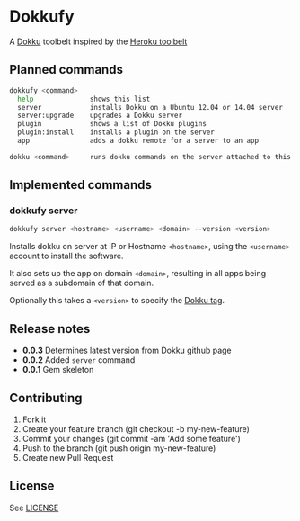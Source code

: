 # Dokkufy

A [Dokku](https://github.com/progrium/dokku) toolbelt inspired by the [Heroku toolbelt](https://toolbelt.heroku.com/)

## Planned commands

```sh
dokkufy <command>
  help              shows this list
  server            installs Dokku on a Ubuntu 12.04 or 14.04 server
  server:upgrade    upgrades a Dokku server
  plugin            shows a list of Dokku plugins
  plugin:install    installs a plugin on the server
  app               adds a dokku remote for a server to an app

dokku <command>     runs dokku commands on the server attached to this app
```

## Implemented commands

### dokkufy server

```sh
dokkufy server <hostname> <username> <domain> --version <version>
```

Installs dokku on server at IP or Hostname `<hostname>`, using the `<username>` account to install the software.

It also sets up the app on domain `<domain>`, resulting in all apps being served as a subdomain of that domain.

Optionally this takes a `<version>` to specify the [Dokku tag](https://github.com/progrium/dokku/tags).
## Release notes

* **0.0.3** Determines latest version from Dokku github page
* **0.0.2** Added `server` command
* **0.0.1** Gem skeleton

## Contributing

1. Fork it
2. Create your feature branch (git checkout -b my-new-feature)
3. Commit your changes (git commit -am 'Add some feature')
4. Push to the branch (git push origin my-new-feature)
5. Create new Pull Request

## License

See [LICENSE](https://github.com/cbetta/dokkufy/blob/master/LICENSE)

